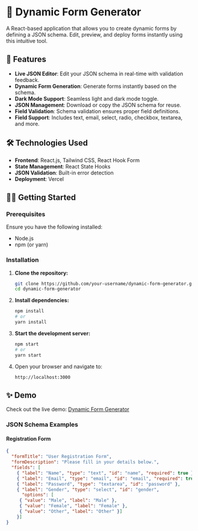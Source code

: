 # 🌟 Dynamic Form Generator

A React-based application that allows you to create dynamic forms by defining a JSON schema. Edit, preview, and deploy forms instantly using this intuitive tool.

## 🚀 Features

- **Live JSON Editor**: Edit your JSON schema in real-time with validation feedback.
- **Dynamic Form Generation**: Generate forms instantly based on the schema.
- **Dark Mode Support**: Seamless light and dark mode toggle.
- **JSON Management**: Download or copy the JSON schema for reuse.
- **Field Validation**: Schema validation ensures proper field definitions.
- **Field Support**: Includes text, email, select, radio, checkbox, textarea, and more.

## 🛠️ Technologies Used

- **Frontend**: React.js, Tailwind CSS, React Hook Form
- **State Management**: React State Hooks
- **JSON Validation**: Built-in error detection
- **Deployment**: Vercel

## 🧑‍💻 Getting Started

### Prerequisites

Ensure you have the following installed:

- Node.js
- npm (or yarn)

### Installation

1. **Clone the repository:**

    ```bash
    git clone https://github.com/your-username/dynamic-form-generator.git
    cd dynamic-form-generator
    ```

2. **Install dependencies:**

    ```bash
    npm install
    # or
    yarn install
    ```

3. **Start the development server:**

    ```bash
    npm start
    # or
    yarn start
    ```

4. Open your browser and navigate to:

    ```
    http://localhost:3000
    ```
## ✨ Demo

Check out the live demo: [Dynamic Form Generator](https://json-to-for-generator.vercel.app/)


### JSON Schema Examples

#### **Registration Form**
```json
{
  "formTitle": "User Registration Form",
  "formDescription": "Please fill in your details below.",
  "fields": [
    { "label": "Name", "type": "text", "id": "name", "required": true },
    { "label": "Email", "type": "email", "id": "email", "required": true },
    { "label": "Password", "type": "textarea", "id": "password" },
    { "label": "Gender", "type": "select", "id": "gender",
      "options": [
     { "value": "Male", "label": "Male" },
     { "value": "Female", "label": "Female" },
     { "value": "Other", "label": "Other" }]
    }]
}
